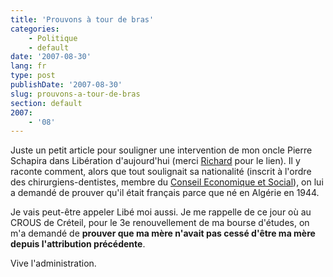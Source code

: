```yaml
---
title: 'Prouvons à tour de bras'
categories:
    - Politique
    - default
date: '2007-08-30'
lang: fr
type: post
publishDate: '2007-08-30'
slug: prouvons-a-tour-de-bras
section: default
2007:
    - '08'
---
```


Juste un petit article pour souligner une intervention de mon oncle Pierre Schapira dans Libération d'aujourd'hui (merci [Richard](http://richard.ying.fr/blog/) pour le lien). Il y raconte comment, alors que tout soulignait sa nationalité (inscrit à l'ordre des chirurgiens-dentistes, membre du [Conseil Economique et Social](http://fr.wikipedia.org/wiki/Conseil_%C3%A9conomique_et_social_(France))), on lui a demandé de prouver qu'il était français parce que né en Algérie en 1944.

Je vais peut-être appeler Libé moi aussi. Je me rappelle de ce jour où au CROUS de Créteil, pour le 3e renouvellement de ma bourse d'études, on m'a demandé de **prouver que ma mère n'avait pas cessé d'être ma mère depuis l'attribution précédente**.

Vive l'administration.